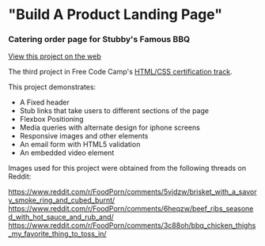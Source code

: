 # "Build A Product Landing Page"
### Catering order page for Stubby's Famous BBQ

[View this project on the web]()

The third project in Free Code Camp's [HTML/CSS certification track](https://learn.freecodecamp.org/responsive-web-design/responsive-web-design-projects/build-a-product-landing-page).

This project demonstrates:

- A Fixed header
- Stub links that take users to different sections of the page
- Flexbox Positioning
- Media queries with alternate design for iphone screens
- Responsive images and other elements
- An email form with HTML5 validation
- An embedded video element

Images used for this project were obtained from the following threads on Reddit:

https://www.reddit.com/r/FoodPorn/comments/5vjdzw/brisket_with_a_savory_smoke_ring_and_cubed_burnt/
https://www.reddit.com/r/FoodPorn/comments/6heqzw/beef_ribs_seasoned_with_hot_sauce_and_rub_and/
https://www.reddit.com/r/FoodPorn/comments/3c88oh/bbq_chicken_thighs_my_favorite_thing_to_toss_in/